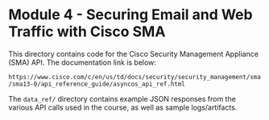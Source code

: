 # Module 4 - Securing Email and Web Traffic with Cisco SMA
This directory contains code for the Cisco Security Management Appliance (SMA)
API. The documentation link is below:

`https://www.cisco.com/c/en/us/td/docs/security/security_management/sma/sma13-0/api_reference_guide/asyncos_api_ref.html`

The `data_ref/` directory contains example JSON responses from the
various API calls used in the course, as well as sample logs/artifacts.
